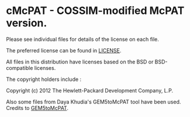 # cMcPAT - COSSIM-modified McPAT version.

Please see individual files for details of the license on each file.

The preferred license can be found in [LICENSE](LICENSE).


All files in this distribution have licenses based on the BSD or BSD-compatible licenses.  

The copyright holders include :

Copyright (c) 2012 The Hewlett-Packard Development Company, L.P.

Also some files from Daya Khudia's GEM5toMcPAT tool have been used. Credits to [GEM5toMcPAT](https://bitbucket.org/dskhudia/gem5tomcpat).
